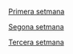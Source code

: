 <p><a href="https://areebaellahi.github.io/Projecte-primera-setmana/">Primera setmana</a>
<p><a href="https://areebaellahi.github.io/segona-setmana/">Segona setmana</a>
<p><a href="/">Tercera setmana</a>
  
